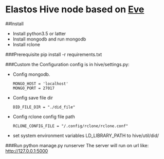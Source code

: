 Elastos Hive node based on [Eve](https://docs.python-eve.org/)
===

##Install
* Install python3.5 or latter
* Install mongodb and run mongodb
* Install rclone

###Prerequisite
	pip install -r requirements.txt

###Custom the Configuration
config is in hive/settings.py:
* Config mongodb. 
    ```
    MONGO_HOST = 'localhost'
    MONGO_PORT = 27017
    ```
* Config save file dir 
    ```
    DID_FILE_DIR = "./did_file"
    ```
* Config rclone config file path
    ```
    RCLONE_CONFIG_FILE = "/.config/rclone/rclone.conf"
    ```

* set system environment variables LD_LIBRARY_PATH to hive/util/did/

###Run
	python manage.py runserver
	The server will run on url like: http://127.0.0.1:5000


